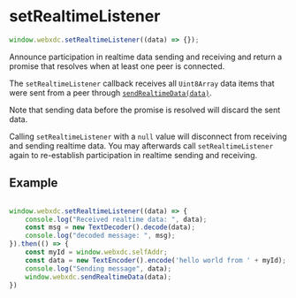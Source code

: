 # setRealtimeListener

```js
window.webxdc.setRealtimeListener((data) => {});
```

Announce participation in realtime data sending and receiving
and return a promise that resolves when at least one peer is connected. 

The `setRealtimeListener` callback receives all `Uint8Array` data items 
that were sent from a peer through [`sendRealtimeData(data)`](./sendRealtimeData.md).

Note that sending data before the promise is resolved will discard the sent data. 

Calling `setRealtimeListener` with a `null` value will disconnect from receiving 
and sending realtime data. You may afterwards call `setRealtimeListener` again
to re-establish participation in realtime sending and receiving. 

## Example 

```js

window.webxdc.setRealtimeListener((data) => {
    console.log("Received realtime data: ", data);
    const msg = new TextDecoder().decode(data);
    console.log("decoded message: ", msg);
}).then(() => {
    const myId = window.webxdc.selfAddr;
    const data = new TextEncoder().encode('hello world from ' + myId);
    console.log("Sending message", data);
    window.webxdc.sendRealtimeData(data);
})

```
